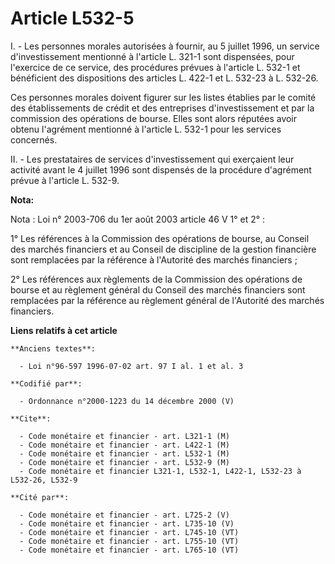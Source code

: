# Article L532-5

I. - Les personnes morales autorisées à fournir, au 5 juillet 1996, un service d'investissement mentionné à l'article L.
321-1 sont dispensées, pour l'exercice de ce service, des procédures prévues à l'article L. 532-1 et bénéficient des
dispositions des articles L. 422-1 et L. 532-23 à L. 532-26.

Ces personnes morales doivent figurer sur les listes établies par le comité des établissements de crédit et des entreprises
d'investissement et par la commission des opérations de bourse. Elles sont alors réputées avoir obtenu l'agrément mentionné à
l'article L. 532-1 pour les services concernés.

II. - Les prestataires de services d'investissement qui exerçaient leur activité avant le 4 juillet 1996 sont dispensés de la
procédure d'agrément prévue à l'article L. 532-9.

**Nota:**

Nota : Loi n° 2003-706 du 1er août 2003 article 46 V 1° et 2° :

1° Les références à la Commission des opérations de bourse, au Conseil des marchés financiers et au Conseil de discipline de
la gestion financière sont remplacées par la référence à l'Autorité des marchés financiers ;

2° Les références aux règlements de la Commission des opérations de bourse et au règlement général du Conseil des marchés
financiers sont remplacées par la référence au règlement général de l'Autorité des marchés financiers.

**Liens relatifs à cet article**

	**Anciens textes**:

	  - Loi n°96-597 1996-07-02 art. 97 I al. 1 et al. 3

	**Codifié par**:

	  - Ordonnance n°2000-1223 du 14 décembre 2000 (V)

	**Cite**:

	  - Code monétaire et financier - art. L321-1 (M)
	  - Code monétaire et financier - art. L422-1 (M)
	  - Code monétaire et financier - art. L532-1 (M)
	  - Code monétaire et financier - art. L532-9 (M)
	  - Code monétaire et financier L321-1, L532-1, L422-1, L532-23 à L532-26, L532-9

	**Cité par**:

	  - Code monétaire et financier - art. L725-2 (V)
	  - Code monétaire et financier - art. L735-10 (V)
	  - Code monétaire et financier - art. L745-10 (VT)
	  - Code monétaire et financier - art. L755-10 (VT)
	  - Code monétaire et financier - art. L765-10 (VT)
